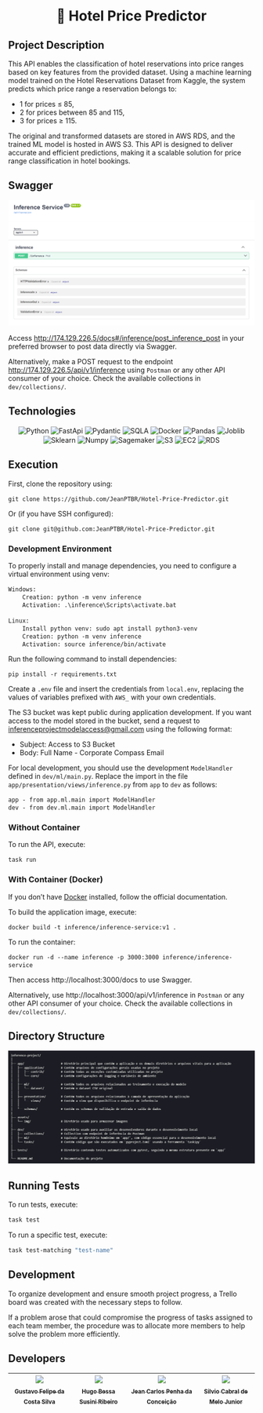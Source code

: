 # <p align="center"> 🏨 Hotel Price Predictor

## Project Description
This API enables the classification of hotel reservations into price ranges based on key features from the provided dataset. Using a machine learning model trained on the Hotel Reservations Dataset from Kaggle, the system predicts which price range a reservation belongs to:

- 1 for prices ≤ 85,
- 2 for prices between 85 and 115,
- 3 for prices ≥ 115.

The original and transformed datasets are stored in AWS RDS, and the trained ML model is hosted in AWS S3. This API is designed to deliver accurate and efficient predictions, making it a scalable solution for price range classification in hotel bookings.

## Swagger
<img alt="InferenceDocs" title="#InferenceDocs" src="./assets/img/InferenceDocs.png">

Access http://174.129.226.5/docs#/inference/post_inference_post in your preferred browser to post data directly via Swagger.

Alternatively, make a POST request to the endpoint http://174.129.226.5/api/v1/inference using `Postman` or any other API consumer of your choice. Check the available collections in `dev/collections/`.

## Technologies
<div align="center" style="display: inline_block;">
 <img align="center" alt="Python" height="65" width="65" src="https://devicon-website.vercel.app/api/python/original.svg"></img>
 <img align="center" alt="FastApi" height="53" width="60" src="https://devicon-website.vercel.app/api/fastapi/original.svg"></img>
 <img align="center" alt="Pydantic" height="53" width="53" src="https://docs.pydantic.dev/latest/logo-white.svg">
 <img align="center" alt="SQLA" height="130" width="100" src="https://devicon-website.vercel.app/api/sqlalchemy/plain.svg?color=%23C73A3A"></img>
 <img align="center" alt="Docker" height="63" width="70" src="https://devicon-website.vercel.app/api/docker/plain-wordmark.svg"></img>
 <img align="center" alt="Pandas" height="63" width="70" src="https://devicon-website.vercel.app/api/pandas/original.svg"></img>
 <img align="center" alt="Joblib" height="63" width="70" src="https://joblib.readthedocs.io/en/stable/_static/joblib_logo.svg"></img>
 <img align="center" alt="Sklearn" height="100" width="90" src="https://icon.icepanel.io/Technology/svg/scikit-learn.svg"></img>
 <img align="center" alt="Numpy" height="58" width="57" src="https://icon.icepanel.io/Technology/svg/NumPy.svg"></img>
 <img align="center" alt="Sagemaker" height="63" width="60" src="https://cloud-icons.onemodel.app/aws/Resource-Icons_01312023/Res_Machine-Learning/Res_48_Light/Res_Amazon-SageMaker_Model_48_Light.svg"></img>
 <img align="center" alt="S3" height="60" width="52" src="https://static-00.iconduck.com/assets.00/aws-s3-simple-storage-service-icon-423x512-sofvbo3x.png"></img>
 <img align="center" alt="EC2" height="63" width="55" src="https://www.svgrepo.com/show/448268/aws-ec2.svg"></img>
 <img align="center" alt="RDS" height="63" width="55" src="https://www.svgrepo.com/show/353458/aws-rds.svg"></img>

</div>

## Execution
First, clone the repository using:
``` shell
git clone https://github.com/JeanPTBR/Hotel-Price-Predictor.git

```
Or (if you have SSH configured):
``` shell
git clone git@github.com:JeanPTBR/Hotel-Price-Predictor.git

```

### Development Environment
To properly install and manage dependencies, you need to configure a virtual environment using venv:

    Windows:
        Creation: python -m venv inference
        Activation: .\inference\Scripts\activate.bat

    Linux:
        Install python venv: sudo apt install python3-venv
        Creation: python -m venv inference
        Activation: source inference/bin/activate


Run the following command to install dependencies:
``` shell
pip install -r requirements.txt
```

Create a `.env` file and insert the credentials from `local.env`, replacing the values of variables prefixed with `AWS_` with your own credentials.

The S3 bucket was kept public during application development. If you want access to the model stored in the bucket, send a request to inferenceprojectmodelaccess@gmail.com using the following format:
- Subject: Access to S3 Bucket
- Body: Full Name - Corporate Compass Email

For local development, you should use the development `ModelHandler` defined in `dev/ml/main.py`. Replace the import in the file `app/presentation/views/inference.py` from `app` to `dev` as follows:

    app - from app.ml.main import ModelHandler
    dev - from dev.ml.main import ModelHandler


### Without Container
To run the API, execute:
``` shell
task run
```


### With Container (Docker)
If you don’t have [Docker](https://www.docker.com/) installed, follow the official documentation.

To build the application image, execute:
``` shell
docker build -t inference/inference-service:v1 .
```
To run the container:
``` shell
docker run -d --name inference -p 3000:3000 inference/inference-service
```

Then access http://localhost:3000/docs to use Swagger.

Alternatively, use http://localhost:3000/api/v1/inference in `Postman` or any other API consumer of your choice. Check the available collections in `dev/collections/`.

## Directory Structure
<img alt="DirectoryStructure" title="#DirectoryStructure" src="./assets/img/directory_structure.png">

## Running Tests
To run tests, execute:

```bash
task test
```

To run a specific test, execute:

```bash
task test-matching "test-name"
```

## Development
To organize development and ensure smooth project progress, a Trello board was created with the necessary steps to follow.

If a problem arose that could compromise the progress of tasks assigned to each team member, the procedure was to allocate more members to help solve the problem more efficiently.

## Developers
| [<img loading="lazy" src="https://avatars.githubusercontent.com/u/97261564?v=4" width=115><br><sub>Gustavo Felipe da Costa Silva</sub>](https://github.com/gusttavofelipe) |  [<img loading="lazy" src="https://avatars.githubusercontent.com/u/130758430?v=4" width=115><br><sub>Hugo Bessa Susini Ribeiro</sub>](https://github.com/hsusini) |  [<img loading="lazy" src="https://avatars.githubusercontent.com/u/167718668?v=4" width=115><br><sub>Jean Carlos Penha da Conceição</sub>](https://github.com/JeanPTBR) |  [<img loading="lazy" src="https://avatars.githubusercontent.com/u/114765722?v=4" width=115><br><sub>Silvio Cabral de Melo Junior</sub>](https://github.com/SilvioCMJ)
| :---: | :---: | :---: | :---: | 

